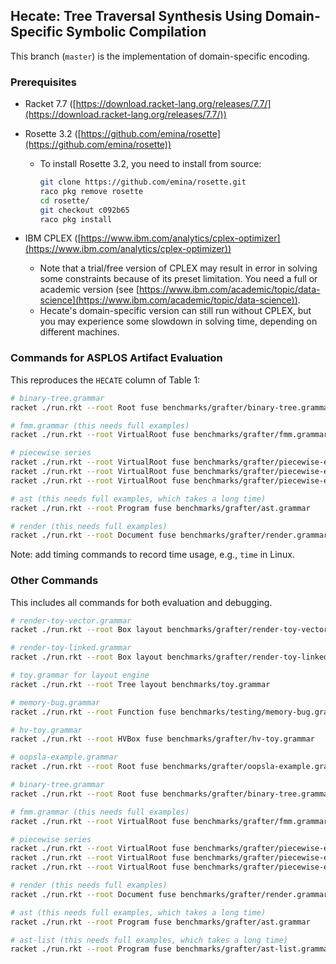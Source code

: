 ## Hecate: Tree Traversal Synthesis Using Domain-Specific Symbolic Compilation

This branch (`master`) is the implementation of domain-specific encoding.

### Prerequisites

- Racket 7.7 ([https://download.racket-lang.org/releases/7.7/](https://download.racket-lang.org/releases/7.7/))

- Rosette 3.2 ([https://github.com/emina/rosette](https://github.com/emina/rosette))

  - To install Rosette 3.2, you need to install from source:

    ```bash
    git clone https://github.com/emina/rosette.git
    raco pkg remove rosette
    cd rosette/
    git checkout c092b65
    raco pkg install
    ```

- IBM CPLEX ([https://www.ibm.com/analytics/cplex-optimizer](https://www.ibm.com/analytics/cplex-optimizer))
  - Note that a trial/free version of CPLEX may result in error in solving some constraints because of its preset limitation. You need a full or academic version (see [https://www.ibm.com/academic/topic/data-science](https://www.ibm.com/academic/topic/data-science)).
  - Hecate's domain-specific version can still run without CPLEX, but you may experience some slowdown in solving time, depending on different machines.

### Commands for ASPLOS Artifact Evaluation

This reproduces the `HECATE` column of Table 1:

```bash
# binary-tree.grammar
racket ./run.rkt --root Root fuse benchmarks/grafter/binary-tree.grammar

# fmm.grammar (this needs full examples)
racket ./run.rkt --root VirtualRoot fuse benchmarks/grafter/fmm.grammar

# piecewise series
racket ./run.rkt --root VirtualRoot fuse benchmarks/grafter/piecewise-exp1.grammar
racket ./run.rkt --root VirtualRoot fuse benchmarks/grafter/piecewise-exp2.grammar
racket ./run.rkt --root VirtualRoot fuse benchmarks/grafter/piecewise-exp3.grammar

# ast (this needs full examples, which takes a long time)
racket ./run.rkt --root Program fuse benchmarks/grafter/ast.grammar

# render (this needs full examples)
racket ./run.rkt --root Document fuse benchmarks/grafter/render.grammar
```

Note: add timing commands to record time usage, e.g., `time` in Linux.

### Other Commands

This includes all commands for both evaluation and debugging.

```bash
# render-toy-vector.grammar
racket ./run.rkt --root Box layout benchmarks/grafter/render-toy-vector.grammar

# render-toy-linked.grammar
racket ./run.rkt --root Box layout benchmarks/grafter/render-toy-linked.grammar

# toy.grammar for layout engine
racket ./run.rkt --root Tree layout benchmarks/toy.grammar

# memory-bug.grammar
racket ./run.rkt --root Function fuse benchmarks/testing/memory-bug.grammar

# hv-toy.grammar
racket ./run.rkt --root HVBox fuse benchmarks/grafter/hv-toy.grammar

# oopsla-example.grammar
racket ./run.rkt --root Root fuse benchmarks/grafter/oopsla-example.grammar

# binary-tree.grammar
racket ./run.rkt --root Root fuse benchmarks/grafter/binary-tree.grammar

# fmm.grammar (this needs full examples)
racket ./run.rkt --root VirtualRoot fuse benchmarks/grafter/fmm.grammar

# piecewise series
racket ./run.rkt --root VirtualRoot fuse benchmarks/grafter/piecewise-exp1.grammar
racket ./run.rkt --root VirtualRoot fuse benchmarks/grafter/piecewise-exp2.grammar
racket ./run.rkt --root VirtualRoot fuse benchmarks/grafter/piecewise-exp3.grammar

# render (this needs full examples)
racket ./run.rkt --root Document fuse benchmarks/grafter/render.grammar

# ast (this needs full examples, which takes a long time)
racket ./run.rkt --root Program fuse benchmarks/grafter/ast.grammar

# ast-list (this needs full examples, which takes a long time)
racket ./run.rkt --root Program fuse benchmarks/grafter/ast-list.grammar
```

